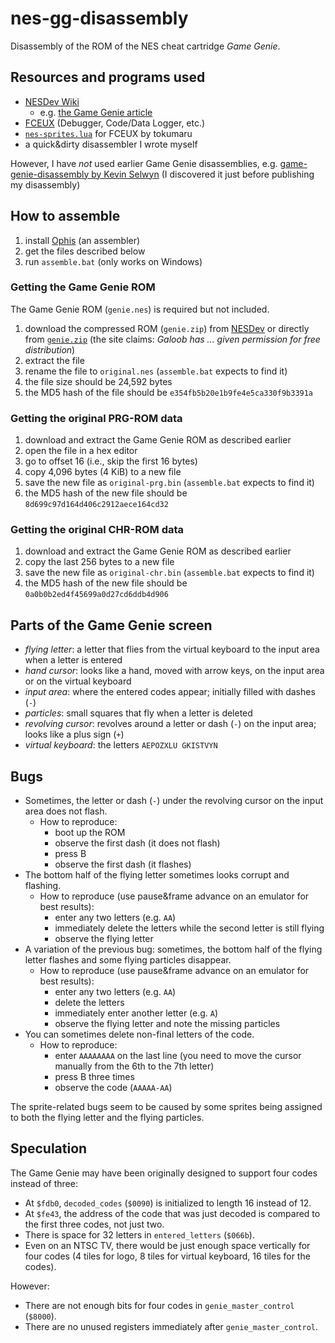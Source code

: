 # nes-gg-disassembly

Disassembly of the ROM of the NES cheat cartridge *Game Genie*.

## Resources and programs used

* [NESDev Wiki](http://wiki.nesdev.com)
  * e.g. [the Game Genie article](http://wiki.nesdev.com/w/index.php/Game_Genie)
* [FCEUX](http://www.fceux.com) (Debugger, Code/Data Logger, etc.)
* [`nes-sprites.lua`](http://forums.nesdev.com/viewtopic.php?f=2&t=13255) for FCEUX by tokumaru
* a quick&dirty disassembler I wrote myself

However, I have *not* used earlier Game Genie disassemblies, e.g. [game-genie-disassembly by Kevin Selwyn](http://github.com/kevinselwyn/game-genie-disassembly) (I discovered it just before publishing my disassembly)

## How to assemble

1. install [Ophis](http://michaelcmartin.github.io/Ophis/) (an assembler)
1. get the files described below
1. run `assemble.bat` (only works on Windows)

### Getting the Game Genie ROM

The Game Genie ROM (`genie.nes`) is required but not included.

1. download the compressed ROM (`genie.zip`) from [NESDev](http://nesdev.com/archive.html) or directly from [`genie.zip`](http://nesdev.com/genie.zip) (the site claims: *Galoob has ... given permission for free distribution*)
1. extract the file
1. rename the file to `original.nes` (`assemble.bat` expects to find it)
1. the file size should be 24,592 bytes
1. the MD5 hash of the file should be `e354fb5b20e1b9fe4e5ca330f9b3391a`

### Getting the original PRG-ROM data

1. download and extract the Game Genie ROM as described earlier
1. open the file in a hex editor
1. go to offset 16 (i.e., skip the first 16 bytes)
1. copy 4,096 bytes (4 KiB) to a new file
1. save the new file as `original-prg.bin` (`assemble.bat` expects to find it)
1. the MD5 hash of the new file should be `8d699c97d164d406c2912aece164cd32`

### Getting the original CHR-ROM data

1. download and extract the Game Genie ROM as described earlier
1. copy the last 256 bytes to a new file
1. save the new file as `original-chr.bin` (`assemble.bat` expects to find it)
1. the MD5 hash of the new file should be `0a0b0b2ed4f45699a0d27cd6ddb4d906`

## Parts of the Game Genie screen

* *flying letter*: a letter that flies from the virtual keyboard to the input area when a letter is entered
* *hand cursor*: looks like a hand, moved with arrow keys, on the input area or on the virtual keyboard
* *input area*: where the entered codes appear; initially filled with dashes (`-`)
* *particles*: small squares that fly when a letter is deleted
* *revolving cursor*: revolves around a letter or dash (`-`) on the input area; looks like a plus sign (`+`)
* *virtual keyboard*: the letters `AEPOZXLU GKISTVYN`

## Bugs

* Sometimes, the letter or dash (`-`) under the revolving cursor on the input area does not flash.
  * How to reproduce:
    * boot up the ROM
    * observe the first dash (it does not flash)
    * press B
    * observe the first dash (it flashes)
* The bottom half of the flying letter sometimes looks corrupt and flashing.
  * How to reproduce (use pause&frame advance on an emulator for best results):
    * enter any two letters (e.g. `AA`)
    * immediately delete the letters while the second letter is still flying
    * observe the flying letter
* A variation of the previous bug: sometimes, the bottom half of the flying letter flashes and some flying particles disappear.
  * How to reproduce (use pause&frame advance on an emulator for best results):
    * enter any two letters (e.g. `AA`)
    * delete the letters
    * immediately enter another letter (e.g. `A`)
    * observe the flying letter and note the missing particles
* You can sometimes delete non-final letters of the code.
  * How to reproduce:
    * enter `AAAAAAAA` on the last line (you need to move the cursor manually from the 6th to the 7th letter)
    * press B three times
    * observe the code (`AAAAA-AA`)

The sprite-related bugs seem to be caused by some sprites being assigned to both the flying letter and the flying particles.

## Speculation

The Game Genie may have been originally designed to support four codes instead of three:
* At `$fdb0`, `decoded_codes` (`$0090`) is initialized to length 16 instead of 12.
* At `$fe43`, the address of the code that was just decoded is compared to the first three codes, not just two.
* There is space for 32 letters in `entered_letters` (`$066b`).
* Even on an NTSC TV, there would be just enough space vertically for four codes (4 tiles for logo, 8 tiles for virtual keyboard, 16 tiles for the codes).

However:
* There are not enough bits for four codes in `genie_master_control` (`$8000`).
* There are no unused registers immediately after `genie_master_control`.
